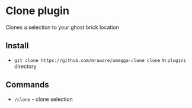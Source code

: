 # Clone plugin

Clones a selection to your ghost brick location

## Install

* `git clone https://github.com/mraware/omegga-clone clone` in `plugins` directory

## Commands

 * `/clone` - clone selection
